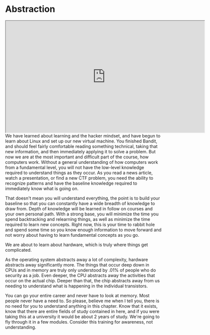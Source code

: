 # Abstraction

<iframe allowfullscreen height="360" src="https://www.youtube.com/embed/VQPUyGpXvo0?wmode=opaque" width="640"></iframe>We
have learned about learning and the hacker mindset, and have begun to
learn about Linux and set up our new virtual machine. You finished
Bandit, and should feel fairly comfortable reading something technical,
taking that new information, and then immediately applying it to solve a
problem. But now we are at the most important and difficult part of the
course, how computers work. Without a general understanding of how
computers work from a fundamental level, you will not have the low-level
knowledge required to understand things as they occur. As you read a
news article, watch a presentation, or find a new CTF problem, you need
the ability to recognize patterns and have the baseline knowledge
required to immediately know what is going on.

That doesn't mean you will understand everything, the point is to build
your baseline so that you can constantly have a wide breadth of
knowledge to draw from. Depth of knowledge will be learned in follow on
courses and your own personal path. With a strong base, you will
minimize the time you spend backtracking and relearning things, as well
as minimize the time required to learn new concepts. Right now, this is
your time to rabbit hole and spend some time so you know enough
information to move forward and not worry about having to learn
fundamental concepts as you go.

We are about to learn about hardware, which is truly where things get
complicated.

As the operating system abstracts away a lot of complexity, hardware
abstracts away significantly more. The things that occur deep down in
CPUs and in memory are truly only understood by .01% of people who do
security as a job. Even deeper, the CPU abstracts away the activities
that occur on the actual chip. Deeper than that, the chip abstracts away
from us needing to understand what is happening in the individual
transistors.

You can go your entire career and never have to look at memory. Most
people never have a need to. So please, believe me when I tell you,
there is no need for you to understand anything in this chapter. Know
that it exists, know that there are entire fields of study contained in
here, and if you were taking this at a university it would be about 2
years of study. We're going to fly through it in a few modules. Consider
this training for awareness, not understanding.
